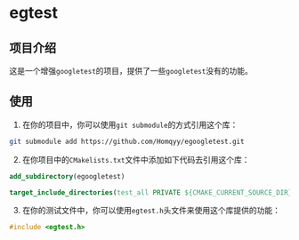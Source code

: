 # egtest

## 项目介绍

这是一个增强`googletest`的项目，提供了一些`googletest`没有的功能。

## 使用

1. 在你的项目中，你可以使用`git submodule`的方式引用这个库：

```bash
git submodule add https://github.com/Homqyy/egoogletest.git
```

2. 在你项目中的`CMakelists.txt`文件中添加如下代码去引用这个库：

```cmake
add_subdirectory(egoogletest)

target_include_directories(test_all PRIVATE ${CMAKE_CURRENT_SOURCE_DIR}/egoogletest)
```

3. 在你的测试文件中，你可以使用`egtest.h`头文件来使用这个库提供的功能：

```cpp
#include <egtest.h>
```
